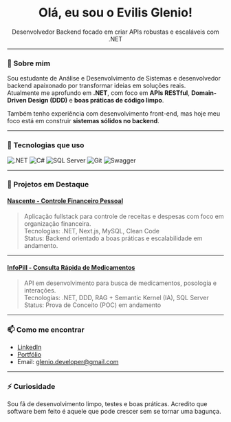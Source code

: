 <h1 align="center">Olá, eu sou o Evilis Glenio!</h1>

<p align="center">
  Desenvolvedor Backend focado em criar APIs robustas e escaláveis com .NET
</p>

---

### 🚀 Sobre mim

Sou estudante de Análise e Desenvolvimento de Sistemas e desenvolvedor backend apaixonado por transformar ideias em soluções reais.  
Atualmente me aprofundo em **.NET**, com foco em **APIs RESTful**, **Domain-Driven Design (DDD)** e **boas práticas de código limpo**.

Também tenho experiência com desenvolvimento front-end, mas hoje meu foco está em construir **sistemas sólidos no backend**.

---

### 🧠 Tecnologias que uso

![.NET](https://img.shields.io/badge/.NET-512BD4?style=for-the-badge&logo=dotnet&logoColor=white)
![C#](https://img.shields.io/badge/C%23-239120?style=for-the-badge&logo=c-sharp&logoColor=white)
![SQL Server](https://img.shields.io/badge/SQL%20Server-CC2927?style=for-the-badge&logo=microsoft-sql-server&logoColor=white)
![Git](https://img.shields.io/badge/Git-F05032?style=for-the-badge&logo=git&logoColor=white)
![Swagger](https://img.shields.io/badge/Swagger-85EA2D?style=for-the-badge&logo=swagger&logoColor=black)

---

### 📌 Projetos em Destaque

#### [Nascente - Controle Financeiro Pessoal](https://github.com/EvilisGlenio/nascente)
> Aplicação fullstack para controle de receitas e despesas com foco em organização financeira.  
> Tecnologias: .NET, Next.js, MySQL, Clean Code  
> Status: Backend orientado a boas práticas e escalabilidade em andamento.

---

#### [InfoPill - Consulta Rápida de Medicamentos](https://github.com/EvilisGlenio/InfoPill)
> API em desenvolvimento para busca de medicamentos, posologia e interações.  
> Tecnologias: .NET, DDD, RAG + Semantic Kernel (IA), SQL Server  
> Status: Prova de Conceito (POC) em andamento

---

### 📫 Como me encontrar

- [LinkedIn](https://www.linkedin.com/in/evilis-glenio/)
- [Portfólio](https://gleniodev.netlify.app/)
- Email: glenio.developer@gmail.com

---

### ⚡ Curiosidade

Sou fã de desenvolvimento limpo, testes e boas práticas. Acredito que software bem feito é aquele que pode crescer sem se tornar uma bagunça.
